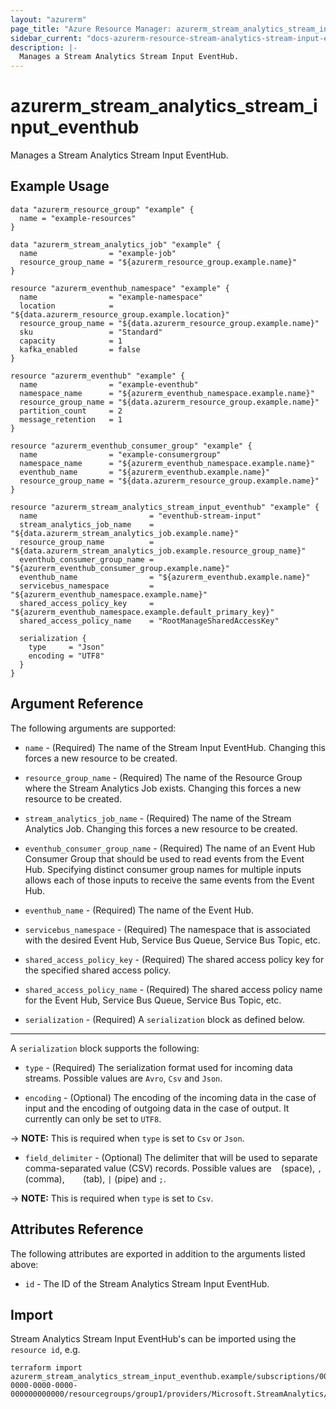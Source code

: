 ```yaml
---
layout: "azurerm"
page_title: "Azure Resource Manager: azurerm_stream_analytics_stream_input_eventhub"
sidebar_current: "docs-azurerm-resource-stream-analytics-stream-input-eventhub"
description: |-
  Manages a Stream Analytics Stream Input EventHub.
---
```


# azurerm_stream_analytics_stream_input_eventhub

Manages a Stream Analytics Stream Input EventHub.

## Example Usage

```hcl
data "azurerm_resource_group" "example" {
  name = "example-resources"
}

data "azurerm_stream_analytics_job" "example" {
  name                = "example-job"
  resource_group_name = "${azurerm_resource_group.example.name}"
}

resource "azurerm_eventhub_namespace" "example" {
  name                = "example-namespace"
  location            = "${data.azurerm_resource_group.example.location}"
  resource_group_name = "${data.azurerm_resource_group.example.name}"
  sku                 = "Standard"
  capacity            = 1
  kafka_enabled       = false
}

resource "azurerm_eventhub" "example" {
  name                = "example-eventhub"
  namespace_name      = "${azurerm_eventhub_namespace.example.name}"
  resource_group_name = "${data.azurerm_resource_group.example.name}"
  partition_count     = 2
  message_retention   = 1
}

resource "azurerm_eventhub_consumer_group" "example" {
  name                = "example-consumergroup"
  namespace_name      = "${azurerm_eventhub_namespace.example.name}"
  eventhub_name       = "${azurerm_eventhub.example.name}"
  resource_group_name = "${data.azurerm_resource_group.example.name}"
}

resource "azurerm_stream_analytics_stream_input_eventhub" "example" {
  name                         = "eventhub-stream-input"
  stream_analytics_job_name    = "${data.azurerm_stream_analytics_job.example.name}"
  resource_group_name          = "${data.azurerm_stream_analytics_job.example.resource_group_name}"
  eventhub_consumer_group_name = "${azurerm_eventhub_consumer_group.example.name}"
  eventhub_name                = "${azurerm_eventhub.example.name}"
  servicebus_namespace         = "${azurerm_eventhub_namespace.example.name}"
  shared_access_policy_key     = "${azurerm_eventhub_namespace.example.default_primary_key}"
  shared_access_policy_name    = "RootManageSharedAccessKey"

  serialization {
    type     = "Json"
    encoding = "UTF8"
  }
}
```

## Argument Reference

The following arguments are supported:

* `name` - (Required) The name of the Stream Input EventHub. Changing this forces a new resource to be created.

* `resource_group_name` - (Required) The name of the Resource Group where the Stream Analytics Job exists. Changing this forces a new resource to be created.

* `stream_analytics_job_name` - (Required) The name of the Stream Analytics Job. Changing this forces a new resource to be created. 

* `eventhub_consumer_group_name` - (Required) The name of an Event Hub Consumer Group that should be used to read events from the Event Hub. Specifying distinct consumer group names for multiple inputs allows each of those inputs to receive the same events from the Event Hub.

* `eventhub_name` - (Required) The name of the Event Hub.

* `servicebus_namespace` - (Required) The namespace that is associated with the desired Event Hub, Service Bus Queue, Service Bus Topic, etc.

* `shared_access_policy_key` - (Required) The shared access policy key for the specified shared access policy.

* `shared_access_policy_name` - (Required) The shared access policy name for the Event Hub, Service Bus Queue, Service Bus Topic, etc.

* `serialization` - (Required) A `serialization` block as defined below.

---

A `serialization` block supports the following:

* `type` - (Required) The serialization format used for incoming data streams. Possible values are `Avro`, `Csv` and `Json`.

* `encoding` - (Optional) The encoding of the incoming data in the case of input and the encoding of outgoing data in the case of output. It currently can only be set to `UTF8`.

-> **NOTE:** This is required when `type` is set to `Csv` or `Json`.

* `field_delimiter` - (Optional) The delimiter that will be used to separate comma-separated value (CSV) records. Possible values are ` ` (space), `,` (comma), `   ` (tab), `|` (pipe) and `;`.

-> **NOTE:** This is required when `type` is set to `Csv`.

## Attributes Reference

The following attributes are exported in addition to the arguments listed above:

* `id` - The ID of the Stream Analytics Stream Input EventHub.

## Import

Stream Analytics Stream Input EventHub's can be imported using the `resource id`, e.g.

```shell
terraform import azurerm_stream_analytics_stream_input_eventhub.example/subscriptions/00000000-0000-0000-0000-000000000000/resourcegroups/group1/providers/Microsoft.StreamAnalytics/streamingjobs/job1/inputs/input1
```
